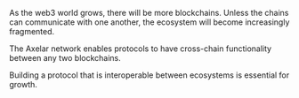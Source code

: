 As the web3 world grows, there will be more blockchains. Unless the chains can communicate with one another, the ecosystem will become increasingly fragmented.

The Axelar network enables protocols to have cross-chain functionality between any two blockchains.

Building a protocol that is interoperable between ecosystems is essential for growth.
